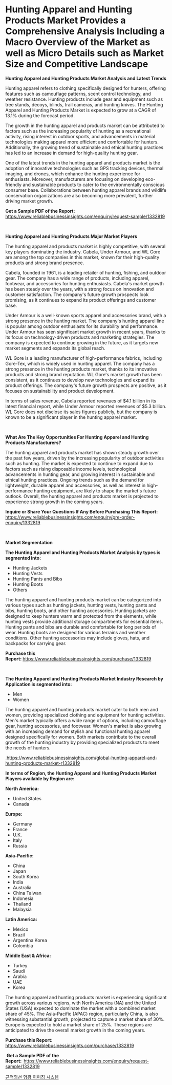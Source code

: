 <p><h1>Hunting Apparel and Hunting Products Market Provides a Comprehensive Analysis Including a Macro Overview of the Market as well as Micro Details such as Market Size and Competitive Landscape</h1></p><p><strong>Hunting Apparel and Hunting Products Market Analysis and Latest Trends</strong></p>
<p><p>Hunting apparel refers to clothing specifically designed for hunters, offering features such as camouflage patterns, scent control technology, and weather resistance. Hunting products include gear and equipment such as tree stands, decoys, blinds, trail cameras, and hunting knives. The Hunting Apparel and Hunting Products Market is expected to grow at a CAGR of 13.1% during the forecast period.</p><p>The growth in the hunting apparel and products market can be attributed to factors such as the increasing popularity of hunting as a recreational activity, rising interest in outdoor sports, and advancements in material technologies making apparel more efficient and comfortable for hunters. Additionally, the growing trend of sustainable and ethical hunting practices has led to an increase in demand for high-quality hunting gear.</p><p>One of the latest trends in the hunting apparel and products market is the adoption of innovative technologies such as GPS tracking devices, thermal imaging, and drones, which enhance the hunting experience for enthusiasts. Moreover, manufacturers are focusing on developing eco-friendly and sustainable products to cater to the environmentally conscious consumer base. Collaborations between hunting apparel brands and wildlife conservation organizations are also becoming more prevalent, further driving market growth.</p></p>
<p><strong>Get a Sample PDF of the Report:&nbsp;</strong> <a href="https://www.reliablebusinessinsights.com/enquiry/request-sample/1332819">https://www.reliablebusinessinsights.com/enquiry/request-sample/1332819</a></p>
<p>&nbsp;</p>
<p><strong>Hunting Apparel and Hunting Products Major Market Players</strong></p>
<p><p>The hunting apparel and products market is highly competitive, with several key players dominating the industry. Cabela, Under Armour, and WL Gore are among the top companies in this market, known for their high-quality products and strong brand presence.</p><p>Cabela, founded in 1961, is a leading retailer of hunting, fishing, and outdoor gear. The company has a wide range of products, including apparel, footwear, and accessories for hunting enthusiasts. Cabela's market growth has been steady over the years, with a strong focus on innovation and customer satisfaction. The company's future growth prospects look promising, as it continues to expand its product offerings and customer base.</p><p>Under Armour is a well-known sports apparel and accessories brand, with a strong presence in the hunting market. The company's hunting apparel line is popular among outdoor enthusiasts for its durability and performance. Under Armour has seen significant market growth in recent years, thanks to its focus on technology-driven products and marketing strategies. The company is expected to continue growing in the future, as it targets new market segments and expands its global reach.</p><p>WL Gore is a leading manufacturer of high-performance fabrics, including Gore-Tex, which is widely used in hunting apparel. The company has a strong presence in the hunting products market, thanks to its innovative products and strong brand reputation. WL Gore's market growth has been consistent, as it continues to develop new technologies and expand its product offerings. The company's future growth prospects are positive, as it focuses on sustainability and product development.</p><p>In terms of sales revenue, Cabela reported revenues of $4.1 billion in its latest financial report, while Under Armour reported revenues of $5.3 billion. WL Gore does not disclose its sales figures publicly, but the company is known to be a significant player in the hunting apparel market.</p></p>
<p>&nbsp;</p>
<p><strong>What Are The Key Opportunities For Hunting Apparel and Hunting Products Manufacturers?</strong></p>
<p><p>The hunting apparel and products market has shown steady growth over the past few years, driven by the increasing popularity of outdoor activities such as hunting. The market is expected to continue to expand due to factors such as rising disposable income levels, technological advancements in hunting gear, and growing interest in sustainable and ethical hunting practices. Ongoing trends such as the demand for lightweight, durable apparel and accessories, as well as interest in high-performance hunting equipment, are likely to shape the market's future outlook. Overall, the hunting apparel and products market is projected to experience strong growth in the coming years.</p></p>
<p><strong>Inquire or Share Your Questions If Any Before Purchasing This Report:</strong> <a href="https://www.reliablebusinessinsights.com/enquiry/pre-order-enquiry/1332819">https://www.reliablebusinessinsights.com/enquiry/pre-order-enquiry/1332819</a></p>
<p>&nbsp;</p>
<p><strong>Market Segmentation</strong></p>
<p><strong>The Hunting Apparel and Hunting Products Market Analysis by types is segmented into:</strong></p>
<p><ul><li>Hunting Jackets</li><li>Hunting Vests</li><li>Hunting Pants and Bibs</li><li>Hunting Boots</li><li>Others</li></ul></p>
<p><p>The hunting apparel and hunting products market can be categorized into various types such as hunting jackets, hunting vests, hunting pants and bibs, hunting boots, and other hunting accessories. Hunting jackets are designed to keep hunters warm and protected from the elements, while hunting vests provide additional storage compartments for essential items. Hunting pants and bibs are durable and comfortable for long periods of wear. Hunting boots are designed for various terrains and weather conditions. Other hunting accessories may include gloves, hats, and backpacks for carrying gear.</p></p>
<p><strong>Purchase this Report:&nbsp;</strong><a href="https://www.reliablebusinessinsights.com/purchase/1332819">https://www.reliablebusinessinsights.com/purchase/1332819</a></p>
<p>&nbsp;</p>
<p><strong>The Hunting Apparel and Hunting Products Market Industry Research by Application is segmented into:</strong></p>
<p><ul><li>Men</li><li>Women</li></ul></p>
<p><p>The hunting apparel and hunting products market cater to both men and women, providing specialized clothing and equipment for hunting activities. Men's market typically offers a wide range of options, including camouflage gear, hunting accessories, and footwear. Women's market is also growing with an increasing demand for stylish and functional hunting apparel designed specifically for women. Both markets contribute to the overall growth of the hunting industry by providing specialized products to meet the needs of hunters.</p></p>
<p><a href="https://www.reliablebusinessinsights.com/global-hunting-apparel-and-hunting-products-market-r1332819">&nbsp;https://www.reliablebusinessinsights.com/global-hunting-apparel-and-hunting-products-market-r1332819</a></p>
<p><strong>In terms of Region, the Hunting Apparel and Hunting Products Market Players available by Region are:</strong></p>
<p>
    <p> <strong> North America: </strong>
        <ul>
            <li>United States</li>
            <li>Canada</li>
        </ul>
        </p> 
    <p> <strong> Europe: </strong>
        <ul>
            <li>Germany</li>
            <li>France</li>
            <li>U.K.</li>
            <li>Italy</li>
            <li>Russia</li>
        </ul>
        </p> 
    <p> <strong> Asia-Pacific: </strong>
        <ul>
            <li>China</li>
            <li>Japan</li>
            <li>South Korea</li>
            <li>India</li>
            <li>Australia</li>
            <li>China Taiwan</li>
            <li>Indonesia</li>
            <li>Thailand</li>
            <li>Malaysia</li>
        </ul>
        </p> 
    <p> <strong> Latin America: </strong>
        <ul>
            <li>Mexico</li>
            <li>Brazil</li>
            <li>Argentina Korea</li>
            <li>Colombia</li>
        </ul>
        </p> 
    <p> <strong> Middle East & Africa: </strong>
        <ul>
            <li>Turkey</li>
            <li>Saudi</li>
            <li>Arabia</li>
            <li>UAE</li>
            <li>Korea</li>
        </ul>
    </p>
    </p>
<p><p>The hunting apparel and hunting products market is experiencing significant growth across various regions, with North America (NA) and the United States (USA) expected to dominate the market with a combined market share of 45%. The Asia-Pacific (APAC) region, particularly China, is also witnessing substantial growth, projected to capture a market share of 30%. Europe is expected to hold a market share of 25%. These regions are anticipated to drive the overall market growth in the coming years.</p></p>
<p><strong>Purchase this Report: </strong><a href="https://www.reliablebusinessinsights.com/purchase/1332819">https://www.reliablebusinessinsights.com/purchase/1332819</a></p>
<p>&nbsp;<strong>Get a Sample PDF of the Report:&nbsp;&nbsp;</strong><a href="https://www.reliablebusinessinsights.com/enquiry/request-sample/1332819">https://www.reliablebusinessinsights.com/enquiry/request-sample/1332819</a></p>
<p><strong></strong></p>
<p><p><a href="https://github.com/plelbej847484502/Market-Research-Report-List-2/blob/main/770433192540.md">근적외선 형광 이미징 시스템</a></p></p>